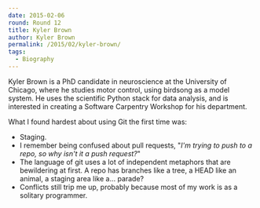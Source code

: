 ```yaml
---
date: 2015-02-06
round: Round 12
title: Kyler Brown
author: Kyler Brown
permalink: /2015/02/kyler-brown/
tags:
  - Biography
---
```

Kyler Brown is a PhD candidate in neuroscience at the University of Chicago,
where he studies motor control, using birdsong as a model system. 
He uses the scientific Python stack for data analysis, and is interested in creating a 
Software Carpentry Workshop for his department.

What I found hardest about using Git the first time was:

+ Staging.
+ I remember being confused about pull requests, "_I'm trying to push to a repo, so why isn't it a push request?_"
+ The language of git uses a lot of independent metaphors that are bewildering at first. A repo has branches like a tree, a HEAD like an animal, a staging area like a... parade? 
+ Conflicts still trip me up, probably because most of my work is as a solitary programmer.
